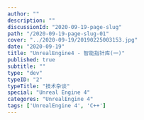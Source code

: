 ```yaml
---
author: ""
description: ""
discussionId: "2020-09-19-page-slug"
path: "/2020-09-19-page-slug-01"
cover: "../2020-09-19/20190225003153.jpg"
date: "2020-09-19"
title: "UnrealEngine4 - 智能指针库(一)"
published: true
subtitle: ""
type: "dev"
typeID: "2"
typeTitle: "技术杂谈"
special: "Unreal Engine 4"
categores: "UnrealEngine 4"
tags: ['UnrealEngine 4', 'C++']
---
```

    
### 


